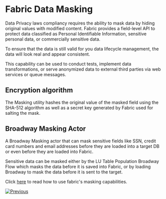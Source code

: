 # Fabric Data Masking

Data Privacy laws compliancy requires the ability to mask data by hiding original values with modified content. 
Fabric provides a field-level API to protect data classified as Personal Identifiable Information, sensitive personal data, or commercially sensitive data.

To ensure that the data is still valid for you data lifecycle management, the data will look real and appear consistent.

This capability can be used to conduct tests, implement data transformations, or serve anonymized data to external third parties via web services or queue messages.


## Encryption algorithm

The Masking utility hashes the original value of the masked field using the SHA-512 algorithm as well as a secret key generated by Fabric used for salting the mask.


## Broadway Masking Actor

A Broadway Masking actor that can mask sensitive fields like SSN, credit card numbers and email addresses before they are loaded into a target DB or even before they are loaded into Fabric.


Sensitive data can be masked either by the LU Table Population Broadway Flow which masks the data before it is saved into Fabric, or by loading Broadway to mask the data before it is sent to the target.

Click [here](/articles/19_Broadway/actors/07_masking_and_sequence_actors.md) to read how to use fabric's masking capabilities.

[![Previous](/articles/images/Previous.png)](/articles/26_fabric_security/05_fabric_webservices_security.md)
